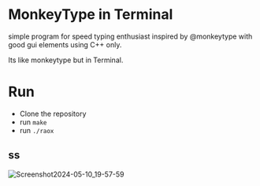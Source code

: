 # MonkeyType in Terminal
simple program for speed typing enthusiast inspired by @monkeytype with good gui elements using C++ only.

Its like monkeytype but in Terminal.

# Run
- Clone the repository
- run `make`
- run `./raox`

## ss
![Screenshot2024-05-10_19-57-59](https://github.com/amanraox/Monkeytype-in-Terminal/asset/Screenshot2024-05-10_19-57-59.jpg)
